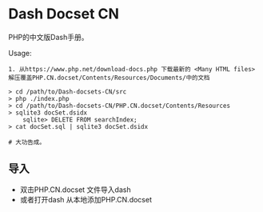 # Dash Docset CN


PHP的中文版Dash手册。

Usage:

``` 
1. 从https://www.php.net/download-docs.php 下载最新的 <Many HTML files> 解压覆盖PHP.CN.docset/Contents/Resources/Documents/中的文档

> cd /path/to/Dash-docsets-CN/src
> php ./index.php 
> cd /path/to/Dash-docsets-CN/PHP.CN.docset/Contents/Resources
> sqlite3 docSet.dsidx 
    sqlite> DELETE FROM searchIndex;
> cat docSet.sql | sqlite3 docSet.dsidx 

# 大功告成。
```


## 导入
- 双击PHP.CN.docset 文件导入dash
- 或者打开dash 从本地添加PHP.CN.docset
